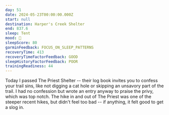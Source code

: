 ```yaml
---
day: 51
date: 2024-05-23T00:00:00.000Z
start: null
destination: Harper's Creek Shelter
end: 837.6
sleep: Tent
mood: 🙂
sleepScore: 80
garminFeedback: FOCUS_ON_SLEEP_PATTERNS
recoveryTime: 413
recoveryTimeFactorFeedback: GOOD
sleepHistoryFactorFeedback: POOR
trainingReadiness: 44
---
```

Today I passed The Priest Shelter -- their log book invites you to confess your trail sins, like not digging a cat hole or skipping an unsavory part of the trail. I had no confession but wrote an entry anyway to praise the privy, which was top notch. The hike in and out of The Priest was one of the steeper recent hikes, but didn't feel too bad -- if anything, it felt good to get a slog in.
